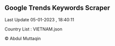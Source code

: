 

## Google Trends Keywords Scraper 
 
Last Update 05-01-2023 , 18:40:11

Country List :
VIETNAM.json



© Abdul Muttaqin 
